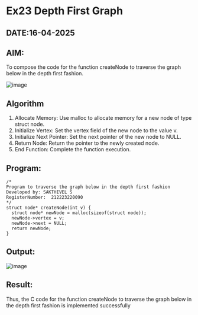 # Ex23 Depth First Graph
## DATE:16-04-2025
## AIM:
To compose the code for the function createNode to traverse the graph below in the depth first fashion.

![image](https://github.com/user-attachments/assets/63552824-d0a3-49c6-a473-6db27d1f03e4)

## Algorithm
1. Allocate Memory: Use malloc to allocate memory for a new node of type struct node.
2. Initialize Vertex: Set the vertex field of the new node to the value v.
3. Initialize Next Pointer: Set the next pointer of the new node to NULL.
4. Return Node: Return the pointer to the newly created node.
5. End Function: Complete the function execution.  

## Program:
```
/*
Program to traverse the graph below in the depth first fashion
Developed by: SAKTHIVEL S
RegisterNumber:  212223220090
*/
struct node* createNode(int v) {
  struct node* newNode = malloc(sizeof(struct node));
  newNode->vertex = v;
  newNode->next = NULL;
  return newNode;
}
```

## Output:

![image](https://github.com/user-attachments/assets/b908ec95-f9d0-4d44-a664-90fbe0d748f6)


## Result:
Thus, the C code for the function createNode to traverse the graph below in the depth first fashion is implemented successfully
